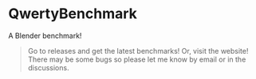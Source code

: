 # QwertyBenchmark
A Blender benchmark!
>Go to releases and get the latest benchmarks! Or, visit the website!
>There may be some bugs so please let me know by email or in the discussions.
